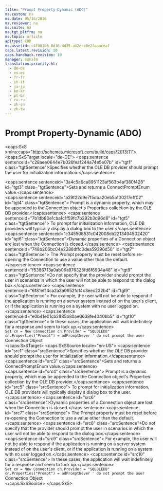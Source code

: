 ```yaml
---
title: "Prompt Property-Dynamic (ADO)"
ms.custom: na
ms.date: 05/16/2016
ms.reviewer: na
ms.suite: na
ms.tgt_pltfrm: na
ms.topic: article
apitype: COM
ms.assetid: c4f001b5-8d16-4d39-a42e-c0e2faaaceaf
caps.latest.revision: 10
caps.handback.revision: 10
manager: sonalm
translation.priority.ht: 
  - de-de
  - es-es
  - fr-fr
  - it-it
  - ja-jp
  - ko-kr
  - pt-br
  - ru-ru
  - zh-cn
  - zh-tw
---
```

# Prompt Property-Dynamic (ADO)
<?xml version="1.0" encoding="utf-8"?>
<caps:SxS xmlns:caps="http://schemas.microsoft.com/build/caps/2013/11">
  <caps:SxSTarget locale="de-DE">
    <developerReferenceWithoutSyntaxDocument xsi:schemaLocation="http://ddue.schemas.microsoft.com/authoring/2003/5 http://dduestorage.blob.core.windows.net/ddueschema/developer.xsd" xmlns="http://ddue.schemas.microsoft.com/authoring/2003/5" xmlns:xlink="http://www.w3.org/1999/xlink" xmlns:xsi="http://www.w3.org/2001/XMLSchema-instance">
      <introduction>
        <para>
          <caps:sentence sentenceid="c28aee0644e7b026feaf244a74e5e07b" id="tgt1" class="tgtSentence">Specifies whether the OLE DB provider should prompt the user for initialization information.</caps:sentence>
        </para>
      </introduction>
      <section>
        <title>
          <caps:sentence sentenceid="6f253c84dca33d0cd6f1b864ea701e8a" id="tgt2" class="tgtSentence">Settings and Return Values</caps:sentence>
        </title>
        <content>
          <para>
            <caps:sentence sentenceid="3a4c5a6ca8951123af563b4af380f428" id="tgt3" class="tgtSentence">Sets and returns a <legacyLink xlink:href="21026e24-62b7-4cc9-8aef-62c1fc6cba75">ConnectPromptEnum</legacyLink> value.</caps:sentence>
          </para>
        </content>
      </section>
      <languageReferenceRemarks>
        <content>
          <para>
            <caps:sentence sentenceid="a29f22c9e7f5dba20eb5a1002f7eff02" id="tgt4" class="tgtSentence">
              <legacyBold>Prompt</legacyBold> is a dynamic property, which may be appended to the <legacyLink xlink:href="ef6b1824-5b12-43db-89d7-8f3d13896d4d">Connection</legacyLink> object's <legacyLink xlink:href="1d539aa8-ce0d-4418-ab03-8d0a3c1e9d82">Properties</legacyLink> collection by the OLE DB provider.</caps:sentence>
            <caps:sentence sentenceid="7b1db80e1cba1c1f59fc7b292b3d96d8" id="tgt5" class="tgtSentence"> To prompt for initialization information, OLE DB providers will typically display a dialog box to the user.</caps:sentence>
          </para>
          <para>
            <caps:sentence sentenceid="c345508531c042008db2213404502420" id="tgt6" class="tgtSentence">Dynamic properties of a <legacyLink xlink:href="ef6b1824-5b12-43db-89d7-8f3d13896d4d">Connection</legacyLink> object are lost when the <legacyBold>Connection</legacyBold> is closed.</caps:sentence>
            <caps:sentence sentenceid="748b206bc04e2388dffc0dea59396d50" id="tgt7" class="tgtSentence"> The <legacyBold>Prompt</legacyBold> property must be reset before re-opening the <legacyBold>Connection</legacyBold> to use a value other than the default.</caps:sentence>
          </para>
          <alert class="note">
            <para>
              <caps:sentence sentenceid="f5386713a0ab06a976325fd6f6934a48" id="tgt8" class="tgtSentence">Do not specify that the provider should prompt the user in scenarios in which the user will not be able to respond to the dialog box.</caps:sentence>
              <caps:sentence sentenceid="6f81ef14ca2a3a0952fc14c3eec232b4" id="tgt9" class="tgtSentence"> For example, the user will not be able to respond if the application is running on a server system instead of on the user's client, or if the application is running on a system with no user logged on.</caps:sentence>
              <caps:sentence sentenceid="e0b41e01cb2885b80ae0639fe4040bb5" id="tgt10" class="tgtSentence"> In these cases, the application will wait indefinitely for a response and seem to lock up.</caps:sentence>
            </para>
          </alert>
        </content>
      </languageReferenceRemarks>
      <section>
        <title>
          <caps:sentence sentenceid="9366282e11c151558bdfaab4a264aa1b" id="tgt11" class="tgtSentence">Usage</caps:sentence>
        </title>
        <content>
          <code>Set cn = New Connection
cn.Provider = "SQLOLEDB"
cn.Properties("Prompt") = adPromptNever    ' do not prompt the user</code>
        </content>
      </section>
      <section>
        <title>
          <caps:sentence sentenceid="2f342d3be839cc5b67ae0de7d404b8e6" id="tgt12" class="tgtSentence">Applies To</caps:sentence>
        </title>
        <content>
          <para>
            <link xlink:href="ef6b1824-5b12-43db-89d7-8f3d13896d4d">Connection Object</link>
          </para>
        </content>
      </section>
      <relatedTopics></relatedTopics>
    </developerReferenceWithoutSyntaxDocument>
  </caps:SxSTarget>
  <caps:SxSSource locale="en-US">
    <developerReferenceWithoutSyntaxDocument xsi:schemaLocation="http://ddue.schemas.microsoft.com/authoring/2003/5 http://dduestorage.blob.core.windows.net/ddueschema/developer.xsd" xmlns="http://ddue.schemas.microsoft.com/authoring/2003/5" xmlns:xlink="http://www.w3.org/1999/xlink" xmlns:xsi="http://www.w3.org/2001/XMLSchema-instance">
      <introduction>
        <para>
          <caps:sentence id="src1" class="srcSentence">Specifies whether the OLE DB provider should prompt the user for initialization information.</caps:sentence>
        </para>
      </introduction>
      <section>
        <title>
          <caps:sentence id="src2" class="srcSentence">Settings and Return Values</caps:sentence>
        </title>
        <content>
          <para>
            <caps:sentence id="src3" class="srcSentence">Sets and returns a <legacyLink xlink:href="21026e24-62b7-4cc9-8aef-62c1fc6cba75">ConnectPromptEnum</legacyLink> value.</caps:sentence>
          </para>
        </content>
      </section>
      <languageReferenceRemarks>
        <content>
          <para>
            <caps:sentence id="src4" class="srcSentence">
              <legacyBold>Prompt</legacyBold> is a dynamic property, which may be appended to the <legacyLink xlink:href="ef6b1824-5b12-43db-89d7-8f3d13896d4d">Connection</legacyLink> object's <legacyLink xlink:href="1d539aa8-ce0d-4418-ab03-8d0a3c1e9d82">Properties</legacyLink> collection by the OLE DB provider.</caps:sentence>
            <caps:sentence id="src5" class="srcSentence"> To prompt for initialization information, OLE DB providers will typically display a dialog box to the user.</caps:sentence>
          </para>
          <para>
            <caps:sentence id="src6" class="srcSentence">Dynamic properties of a <legacyLink xlink:href="ef6b1824-5b12-43db-89d7-8f3d13896d4d">Connection</legacyLink> object are lost when the <legacyBold>Connection</legacyBold> is closed.</caps:sentence>
            <caps:sentence id="src7" class="srcSentence"> The <legacyBold>Prompt</legacyBold> property must be reset before re-opening the <legacyBold>Connection</legacyBold> to use a value other than the default.</caps:sentence>
          </para>
          <alert class="note">
            <para>
              <caps:sentence id="src8" class="srcSentence">Do not specify that the provider should prompt the user in scenarios in which the user will not be able to respond to the dialog box.</caps:sentence>
              <caps:sentence id="src9" class="srcSentence"> For example, the user will not be able to respond if the application is running on a server system instead of on the user's client, or if the application is running on a system with no user logged on.</caps:sentence>
              <caps:sentence id="src10" class="srcSentence"> In these cases, the application will wait indefinitely for a response and seem to lock up.</caps:sentence>
            </para>
          </alert>
        </content>
      </languageReferenceRemarks>
      <section>
        <title>
          <caps:sentence id="src11" class="srcSentence">Usage</caps:sentence>
        </title>
        <content>
          <code>Set cn = New Connection
cn.Provider = "SQLOLEDB"
cn.Properties("Prompt") = adPromptNever    ' do not prompt the user</code>
        </content>
      </section>
      <section>
        <title>
          <caps:sentence id="src12" class="srcSentence">Applies To</caps:sentence>
        </title>
        <content>
          <para>
            <link xlink:href="ef6b1824-5b12-43db-89d7-8f3d13896d4d">Connection Object</link>
          </para>
        </content>
      </section>
      <relatedTopics></relatedTopics>
    </developerReferenceWithoutSyntaxDocument>
  </caps:SxSSource>
</caps:SxS>